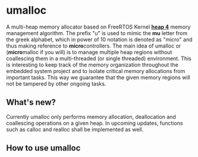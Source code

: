 # umalloc

A multi-heap memory allocator based on FreeRTOS Kernel [**heap 4**](https://github.com/sifive/FreeRTOS-metal/blob/master/FreeRTOS-Kernel/portable/MemMang/heap_4.c) memory management algorithm. The prefix \"u\" is used to mimic the __mu__ letter from the greek alphabet, which in power of 10 notation is denoted as \"micro\" and thus making reference to  **micro**controllers. The main idea of umalloc or (**micro**malloc if you will) is to manage multiple heap regions without coallescing them in a multi-threaded (or single threaded) environment. This is interesting to keep track of the memory organization throughout the embedded system project and to isolate critical memory allocations from important tasks. This way we guarantee that the given memory regions will not be tampered by other ongoing tasks.

## What's new?
Currently umalloc only performs memory allocation, deallocation and coallescing operations on a given heap. In upcoming updates, functions such as calloc and realloc shall be implemented as well. 

## How to use umalloc

